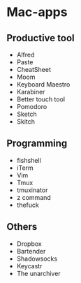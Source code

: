 # Mac-apps

## Productive tool
* Alfred
* Paste
* CheatSheet
* Moom
* Keyboard Maestro
* Karabiner
* Better touch tool
* Pomodoro
* Sketch
* Skitch

## Programming 
* fishshell
* iTerm
* Vim
* Tmux
* tmuxinator
* z command
* thefuck

## Others
* Dropbox
* Bartender
* Shadowsocks
* Keycastr
* The unarchiver
